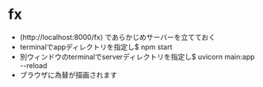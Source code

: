 # fx
* (http://localhost:8000/fx)
であらかじめサーバーを立てておく
* terminalでappディレクトリを指定し$ npm start
* 別ウィンドウのterminalでserverディレクトリを指定し$ uvicorn main:app --reload
* ブラウザに為替が描画されます
